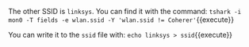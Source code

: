 The other SSID is `linksys`. You can find it with the command:
`tshark -i mon0 -T fields -e wlan.ssid -Y 'wlan.ssid != Coherer'`{{execute}}

You can write it to the `ssid` file with:
`echo linksys > ssid`{{execute}}
